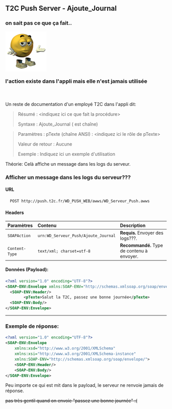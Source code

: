 ## T2C Push Server - Ajoute_Journal

<h3 align="left">
  <p>on sait pas ce que ça fait..</p>
  <img src="https://github.com/dumb-software/T2C-API-Documentation/blob/main/.github/assets/idk.png?raw=true" alt="Emoji idk."/>
  <p>l'action existe dans l'appli mais elle n'est jamais utilisée</p>
  <br>
</h3>

Un reste de documentation d'un employé T2C dans l'appli dit:
> Résumé : <indiquez ici ce que fait la procédure>
> 
> Syntaxe :
>Ajoute_Journal (<pTexte> est chaîne)

> Paramètres :
> pTexte (chaîne ANSI) : <indiquez ici le rôle de pTexte>
> 
> Valeur de retour :
> Aucune
> 
> Exemple :
> Indiquez ici un exemple d'utilisation

Théorie:
Celà affiche un message dans les logs du serveur.

### Afficher un message dans les logs du serveur???

#### URL
```
  POST http://push.t2c.fr/WD_PUSH_WEB/awws/WD_Serveur_Push.awws
```

#### Headers
| Paramètres   | Contenu                                     | Description                |
| :----------- | :------------------------------------------ | :------------------------- |
| `SOAPAction` | `urn:WD_Serveur_Push/Ajoute_Journal`    | **Requis.** Envoyer des logs???. |
|`Content-Type`| `text/xml; charset=utf-8` | **Recommandé.** Type de contenu à envoyer. |

#### Données (Payload):

```xml
<?xml version="1.0" encoding="UTF-8"?>
<SOAP-ENV:Envelope xmlns:SOAP-ENV="http://schemas.xmlsoap.org/soap/envelope/" xmlns:SOAP-ENC="http://schemas.xmlsoap.org/soap/encoding/" xmlns:xsd="http://www.w3.org/2001/XMLSchema" xmlns:xsi="http://www.w3.org/2001/XMLSchema-instance">
  <SOAP-ENV:Header/>
		<pTexte>Salut la T2C, passez une bonne journée</pTexte>
  <SOAP-ENV:Body/>
</SOAP-ENV:Envelope>
```

---

### Exemple de réponse:

```xml
<?xml version="1.0" encoding="UTF-8"?>
<SOAP-ENV:Envelope
	xmlns:xsd="http://www.w3.org/2001/XMLSchema"
	xmlns:xsi="http://www.w3.org/2001/XMLSchema-instance"
	xmlns:SOAP-ENV="http://schemas.xmlsoap.org/soap/envelope/">
	<SOAP-ENV:Header/>
	<SOAP-ENV:Body/>
</SOAP-ENV:Envelope>
```
Peu importe ce qui est mit dans le payload, le serveur ne renvoie jamais de réponse.

~~pas très gentil quand on envoie "passez une bonne journée" :(~~

